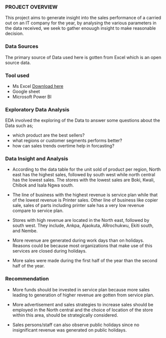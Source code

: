 ### PROJECT OVERVIEW
   This project aims to generate insight into the sales performance of a carried out on an IT company 
 for the year, by analysing the various parameters in the data received, we seek to gather enouugh insight to make reasonable decision.

 ### Data Sources

 The primary source of Data used here is gotten from Excel which is an open source data.

 ### Tool used
    
   -  Ms Excel [Download here](http://www.microsoft.com)
   -  Google sheet
   -   Microsoft Power BI

### Exploratory Data Analysis

EDA involved the exploring of the Data to answer some questions about the Data such as;

   - which product are the best sellers?
   -  what regions or customer segments performs better?
   -  how can sales trends overtime help in forcasting?

 
 ### Data Insight and Analysis
 
   - According to the data table for the unit sold of product per region, North east has the highest sales, followed by south west while north central has the lowest sales. The stores with the lowest sales are Boki, Kwali, Chibok and Isala Ngwa south.
     
   - The line of business with the highest revenue is service plan while that of the lowest revenue is Printer sales. Other line of business like copier sale, sales of parts including printer sale has a very low revenue compare to service plan.
     
   - Stores with high revenue are located in the North east, followed by south west. They include, Ankpa, Ajaokuta, ARrochukwu, Ekiti south, and Nembe.

   - More revenue are generated during work days than on holidays. Reasons could be because most organizations that make use of this services are closed during holidays.

   - More sales were made during the first half of the year than the second half of the year. 
     
   

 
 ### Recommendation
 
   - More funds should be invested in service plan because more sales leading to generation of higher revenue are gotten from service plan.
   
   - More advertisement and sales strategies to increase sales should be employed in the North central and the choice of location of the store within this area, should be strategically considered.

   - Sales persons/staff can also observe public holidays since no insignificant revenue was generated on public holidays.
     
   

    
